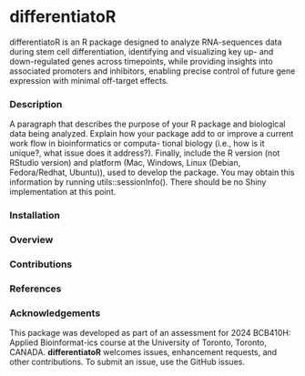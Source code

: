 # differentiatoR
differentiatoR is an R package designed to analyze RNA-sequences data during stem cell differentiation, identifying and visualizing key up- and down-regulated genes across timepoints, while providing insights into associated promoters and inhibitors, enabling precise control of future gene expression with minimal off-target effects.

### Description
A paragraph that describes the purpose of your R package and biological data being analyzed.
Explain how your package add to or improve a current work flow in bioinformatics or computa-
tional biology (i.e., how is it unique?, what issue does it address?). Finally, include the R version
(not RStudio version) and platform (Mac, Windows, Linux (Debian, Fedora/Redhat, Ubuntu)),
used to develop the package. You may obtain this information by running utils::sessionInfo().
There should be no Shiny implementation at this point.

### Installation


### Overview

### Contributions

### References

### Acknowledgements
This package was developed as part of an assessment for 2024 BCB410H: Applied Bioinformat-ics course at the University of Toronto, Toronto, CANADA. **differentiatoR** welcomes issues, enhancement requests, and other contributions. To submit an issue, use the GitHub issues.
